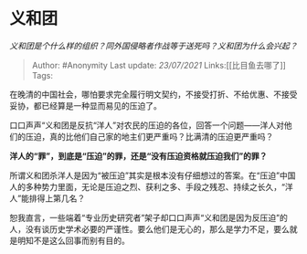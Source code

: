 # 义和团
*义和团是个什么样的组织？同外国侵略者作战等于送死吗？义和团为什么会兴起？*

> Author: #Anonymity
> Last update: *23/07/2021* 
> Links:[[比目鱼去哪了]]
> Tags:  

在晚清的中国社会，哪怕要求完全履行明文契约，不接受打折、不给优惠、不接受妥协，都已经算是一种显而易见的压迫了。

口口声声“义和团是反抗“洋人”对农民的压迫的各位，回答一个问题——洋人对他们的压迫，真的比他们自己家的地主们更严重吗？比满清的压迫更严重吗？

**洋人的“罪”，到底是“压迫”的罪，还是“没有压迫资格就压迫我们”的罪？**

所谓义和团杀洋人是因为“被压迫”其实是根本没有仔细想过的答案。在“压迫”中国人的多种势力里面，无论是压迫之烈、获利之多、手段之残忍、持续之长久，“洋人”能排得上第几名？

恕我直言，一些端着“专业历史研究者”架子却口口声声“义和团是因为反压迫”的人，没有谈历史学术必要的严谨性。要么他们是无心的，那么是学力不足，要么就是明知不是这么回事而别有目的。



